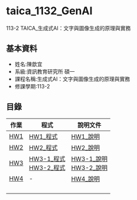 # taica_1132_GenAI
113-2 TAICA_生成式AI：文字與圖像生成的原理與實務
## 基本資料
- 姓名:陳歆宜
- 系級:資訊教育研究所 碩一
- 課程名稱:生成式AI：文字與圖像生成的原理與實務
- 修課學期:113-2

## 目錄
|作業|程式|說明文件|
|---|---|---|
|[HW1](HW1)|[HW1_程式](HW1/113_2GenAI_HW1.ipynb)|[HW1_說明](HW1/README.md)|
|[HW2](HW2)|[HW2_程式](HW2/113_2GenAI_HW2.ipynb)|[HW2_說明](HW2/README.md)|
|[HW3](HW3)|[HW3-1_程式](HW3/113_2GenAI_HW3_1.ipynb)<br/>[HW3-2_程式](HW3/113_2GenAI_HW3_2.ipynb)|[HW3-1_說明](HW3/113-2GenAI_HW3-1.md)<br/>[HW3-2_說明](HW3/113-2GenAI_HW3-2.md)|
|[HW4](HW4)|-|[HW4_說明](HW4/README.md)|
||||
||||
||||
||||

